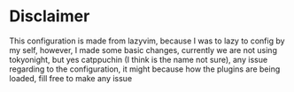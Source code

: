 # Disclaimer

This configuration is made from lazyvim, because I was to lazy to config by my self, however, I made some basic changes, currently we are not using tokyonight, but yes catppuchin (I think is the name not sure), any issue regarding to the configuration, it might because how the plugins are being loaded, fill free to make any issue


